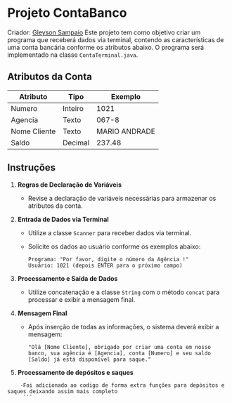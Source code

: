 # Projeto ContaBanco
Criador: <a href="https://github.com/glysns" previewlistener="true">Gleyson Sampaio</a>
Este projeto tem como objetivo criar um programa que receberá dados via terminal, contendo as características de uma conta bancária conforme os atributos abaixo. O programa será implementado na classe `ContaTerminal.java`.

## Atributos da Conta

| Atributo     | Tipo    | Exemplo        |
|--------------|---------|----------------|
| Numero       | Inteiro | 1021           |
| Agencia      | Texto   | 067-8          |
| Nome Cliente | Texto   | MARIO ANDRADE  |
| Saldo        | Decimal | 237.48         |

## Instruções

1. **Regras de Declaração de Variáveis**
   - Revise a declaração de variáveis necessárias para armazenar os atributos da conta.

2. **Entrada de Dados via Terminal**
    - Utilize a classe `Scanner` para receber dados via terminal.
    - Solicite os dados ao usuário conforme os exemplos abaixo:

      ```plaintext
      Programa: "Por favor, digite o número da Agência !"
      Usuário: 1021 (depois ENTER para o próximo campo)
      ```
  
3. **Processamento e Saída de Dados**
    - Utilize concatenação e a classe `String` com o método `concat` para processar e exibir a mensagem final.
  
4. **Mensagem Final**
    - Após inserção de todas as informações, o sistema deverá exibir a mensagem:

      ```plaintext
      "Olá [Nome Cliente], obrigado por criar uma conta em nosso banco, sua agência é [Agencia], conta [Numero] e seu saldo [Saldo] já está disponível para saque."
      ```
5. **Processamento de depósitos e saques**
 ```plaintext
     -Foi adicionado ao codigo de forma extra funções para depósitos e saques deixando assim mais completo
      ```
